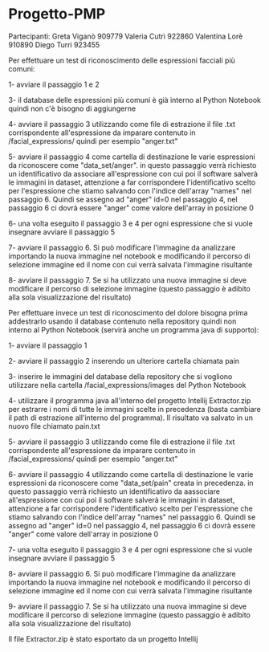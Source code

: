 # Progetto-PMP

Partecipanti:
Greta Viganò    909779
Valeria Cutrì   922860
Valentina Lorè  910890
Diego Turri     923455


Per effettuare un test di riconoscimento delle espressioni facciali più comuni:

  1- avviare il passaggio 1 e 2
  
  3- il database delle espressioni più comuni è già interno al Python Notebook quindi non c'è bisogno di aggiungerne
  
  4- avviare il passaggio 3 utilizzando come file di estrazione il file .txt corrispondente all'espressione da imparare contenuto in /facial_expressions/ quindi per 
  esempio "anger.txt"
  
  5- avviare il passaggio 4 come cartella di destinazione le varie espressioni da riconoscere come "data_set/anger". in questo passaggio verrà richiesto un
  identificativo da associare all'espressione con cui poi il software salverà le immagini in dataset, attenzione a far corrispondere l'identificativo scelto per
  l'espressione che stiamo salvando con l'indice dell'array "names" nel passaggio 6. Quindi se assegno ad "anger" id=0 nel passaggio 4, nel passaggio 6 ci dovrà
  essere "anger" come valore dell'array in posizione 0
  
  6- una volta eseguito il passaggio 3 e 4 per ogni espressione che si vuole insegnare avviare il passaggio 5
  
  7- avviare il passaggio 6. Si può modificare l'immagine da analizzare importando la nuova immagine nel notebook e modificando il percorso di selezione immagine ed
  il nome con cui verrà salvata l'immagine risultante
  
  8- avviare il passaggio 7. Se si ha utilizzato una nuova immagine si deve modificare il percorso di selezione immagine (questo passaggio è adibito alla sola
  visualizzazione del risultato)
  
  
  
Per effettuare invece un test di riconoscimento del dolore bisogna prima addestrarlo usando il database contenuto nella repository quindi non interno al Python Notebook (servirà anche un programma java di supporto):

  1- avviare il passaggio 1
  
  2- avviare il passaggio 2 inserendo un ulteriore cartella chiamata pain
  
  3- inserire le immagini del database della repository che si vogliono utilizzare nella cartella /facial_expressions/images del Python Notebook
  
  4- utilizzare il programma java all'interno del progetto Intellij Extractor.zip per estrarre i nomi di tutte le immagini scelte in precedenza (basta cambiare il path di estrazione
  all'interno del programma). Il risultato va salvato in un nuovo file chiamato pain.txt
  
  5- avviare il passaggio 3 utilizzando come file di estrazione il file .txt corrispondente all'espressione da imparare contenuto in /facial_expressions/ quindi per 
  esempio "anger.txt"
  
  6- avviare il passaggio 4 utilizzando come cartella di destinazione le varie espressioni da riconoscere come "data_set/pain" creata in precedenza. in questo
  passaggio verrà richiesto un identificativo da aassociare all'espressione con cui poi il software salverà le immagini in dataset, attenzione a far corrispondere
  l'identificativo scelto per l'espressione che stiamo salvando con l'indice dell'array "names" nel passaggio 6. Quindi se assegno ad "anger" id=0 nel passaggio 4,
  nel passaggio 6 ci dovrà essere "anger" come valore dell'array in posizione 0
  
  7- una volta eseguito il passaggio 3 e 4 per ogni espressione che si vuole insegnare avviare il passaggio 5
  
  8- avviare il passaggio 6. Si può modificare l'immagine da analizzare importando la nuova immagine nel notebook e modificando il percorso di selezione immagine ed
  il nome con cui verrà salvata l'immagine risultante
  
  9- avviare il passaggio 7. Se si ha utilizzato una nuova immagine si deve modificare il percorso di selezione immagine (questo passaggio è adibito alla sola
  visualizzazione del risultato)
  
 
 Il file Extractor.zip è stato esportato da un progetto Intellij
